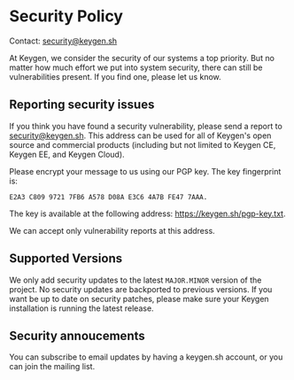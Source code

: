 # Security Policy

Contact: security@keygen.sh

At Keygen, we consider the security of our systems a top priority. But
no matter how much effort we put into system security, there can still
be vulnerabilities present. If you find one, please let us know.

## Reporting security issues

If you think you have found a security vulnerability, please send a report
to security@keygen.sh. This address can be used for all of Keygen's open
source and commercial products (including but not limited to Keygen CE,
Keygen EE, and Keygen Cloud).

Please encrypt your message to us using our PGP key. The key
fingerprint is:

```
E2A3 C809 9721 7FB6 A578 D08A E3C6 4A7B FE47 7AAA.
```

The key is available at the following address: https://keygen.sh/pgp-key.txt.

We can accept only vulnerability reports at this address.

## Supported Versions

We only add security updates to the latest `MAJOR.MINOR` version of the
project. No security updates are backported to previous versions. If
you want be up to date on security patches, please make sure your
Keygen installation is running the latest release.

## Security annoucements

You can subscribe to email updates by having a keygen.sh account, or
you can join the mailing list.
